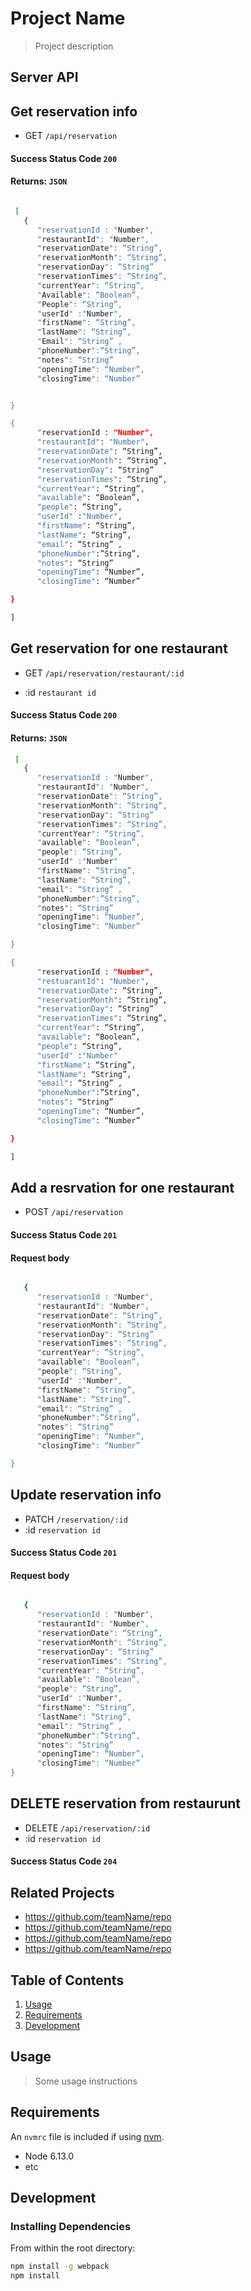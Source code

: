 
# Project Name

> Project description

## Server API
## Get reservation info

   - GET `/api/reservation`


 #### Success Status Code `200`

 #### Returns: `JSON`


```sh

 [
   {
      "reservationId : "Number",
      "restaurantId": "Number",
      "reservationDate": “String”,
      "reservationMonth": “String”,
      "reservationDay": “String”
      "reservationTimes": “String”,
      "currentYear": “String”,
      "Available": “Boolean”,
      "People": “String”,
      "userId" :"Number",
      "firstName": “String”,
      "lastName": “String”,
      "Email": “String” ,
      "phoneNumber":”String”,
      "notes": “String”
      "openingTime": “Number”,
      "closingTime": “Number”


}

{
      "reservationId : "Number",
      "restaurantId": "Number",
      "reservationDate": “String”,
      "reservationMonth": “String”,
      "reservationDay": “String”
      "reservationTimes": “String”,
      "currentYear": “String”,
      "available": “Boolean”,
      "people": “String”,
      "userId" :"Number",
      "firstName": “String”,
      "lastName": “String”,
      "email": “String” ,
      "phoneNumber":”String”,
      "notes": “String”
      "openingTime": “Number”,
      "closingTime": “Number”

}

]

```




## Get reservation for one restaurant

 - GET `/api/reservation/restaurant/:id`

 - :id `restaurant id`

#### Success Status Code `200`


 #### Returns: `JSON`


```sh
 [
   {
      "reservationId : "Number",
      "restaurantId": "Number",
      "reservationDate": “String”,
      "reservationMonth": “String”,
      "reservationDay": “String”
      "reservationTimes": “String”,
      "currentYear": “String”,
      "available": “Boolean”,
      "people": “String”,
      "userId" :"Number"
      "firstName": “String”,
      "lastName": “String”,
      "email": “String” ,
      "phoneNumber":”String”,
      "notes": “String”
      "openingTime": “Number”,
      "closingTime": “Number”

}

{
      "reservationId : "Number",
      "restuarantId": "Number",
      "reservationDate": “String”,
      "reservationMonth": “String”,
      "reservationDay": “String”
      "reservationTimes": “String”,
      "currentYear": “String”,
      "available": “Boolean”,
      "people": “String”,
      "userId" :"Number"
      "firstName": “String”,
      "lastName": “String”,
      "email": “String” ,
      "phoneNumber":”String”,
      "notes": “String”
      "openingTime": “Number”,
      "closingTime": “Number”

}

]
```




## Add a resrvation for one restaurant

 - POST `/api/reservation`


#### Success Status Code `201`

#### Request body


```sh

   {
      "reservationId : "Number",
      "restaurantId": "Number",
      "reservationDate": “String”,
      "reservationMonth": “String”,
      "reservationDay": “String”
      "reservationTimes": “String”,
      "currentYear": “String”,
      "available": “Boolean”,
      "people": “String”,
      "userId" :"Number",
      "firstName": “String”,
      "lastName": “String”,
      "email": “String” ,
      "phoneNumber":”String”,
      "notes": “String”
      "openingTime": “Number”,
      "closingTime": “Number”

}
```



## Update reservation info

 - PATCH `/reservation/:id`
 - :id `reservation id`

#### Success Status Code `201`


#### Request body


```sh

   {
      "reservationId : "Number",
      "restaurantId": "Number",
      "reservationDate": “String”,
      "reservationMonth": “String”,
      "reservationDay": “String”
      "reservationTimes": “String”,
      "currentYear": “String”,
      "available": “Boolean”,
      "people": “String”,
      "userId" :"Number",
      "firstName": “String”,
      "lastName": “String”,
      "email": “String” ,
      "phoneNumber":”String”,
      "notes": “String”
      "openingTime": “Number”,
      "closingTime": “Number”
}
```





## DELETE reservation from restaurunt

 - DELETE `/api/reservation/:id`
 - :id `reservation id`

#### Success Status Code `204`



## Related Projects

  - https://github.com/teamName/repo
  - https://github.com/teamName/repo
  - https://github.com/teamName/repo
  - https://github.com/teamName/repo

## Table of Contents

1. [Usage](#Usage)
1. [Requirements](#requirements)
1. [Development](#development)

## Usage

> Some usage instructions

## Requirements

An `nvmrc` file is included if using [nvm](https://github.com/creationix/nvm).

- Node 6.13.0
- etc

## Development

### Installing Dependencies

From within the root directory:

```sh
npm install -g webpack
npm install
```

